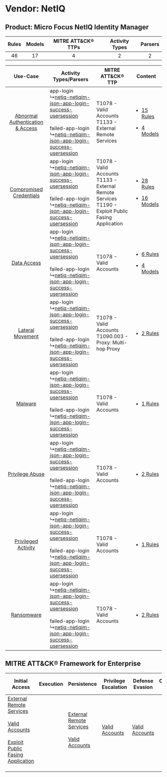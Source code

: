 Vendor: NetIQ
=============
Product: Micro Focus NetIQ Identity Manager
-------------------------------------------
| Rules | Models | MITRE ATT&CK® TTPs | Activity Types | Parsers |
|:-----:|:------:|:------------------:|:--------------:|:-------:|
|  46   |   17   |         4          |       2        |    2    |

|    Use-Case    | Activity Types/Parsers    | MITRE ATT&CK® TTP    | Content    |
|:----:| ---- | ---- | ---- |
| [Abnormal Authentication & Access](../../../UseCases/uc_abnormal_authentication_&_access.md) |  app-login<br> ↳[netiq-netiqim-json-app-login-success-usersession](Ps/pC_netiqnetiqimjsonapploginsuccessusersession.md)<br><br> failed-app-login<br> ↳[netiq-netiqim-json-app-login-success-usersession](Ps/pC_netiqnetiqimjsonapploginsuccessusersession.md)<br> | T1078 - Valid Accounts<br>T1133 - External Remote Services<br>    | [<ul><li>15 Rules</li></ul><ul><li>4 Models</li></ul>](RM/r_m_netiq_micro_focus_netiq_identity_manager_Abnormal_Authentication_&_Access.md) |
|          [Compromised Credentials](../../../UseCases/uc_compromised_credentials.md)          |  app-login<br> ↳[netiq-netiqim-json-app-login-success-usersession](Ps/pC_netiqnetiqimjsonapploginsuccessusersession.md)<br><br> failed-app-login<br> ↳[netiq-netiqim-json-app-login-success-usersession](Ps/pC_netiqnetiqimjsonapploginsuccessusersession.md)<br> | T1078 - Valid Accounts<br>T1133 - External Remote Services<br>T1190 - Exploit Public Fasing Application<br> | [<ul><li>28 Rules</li></ul><ul><li>16 Models</li></ul>](RM/r_m_netiq_micro_focus_netiq_identity_manager_Compromised_Credentials.md)         |
|    [Data Access](../../../UseCases/uc_data_access.md)    |  app-login<br> ↳[netiq-netiqim-json-app-login-success-usersession](Ps/pC_netiqnetiqimjsonapploginsuccessusersession.md)<br><br> failed-app-login<br> ↳[netiq-netiqim-json-app-login-success-usersession](Ps/pC_netiqnetiqimjsonapploginsuccessusersession.md)<br> | T1078 - Valid Accounts<br>    | [<ul><li>6 Rules</li></ul><ul><li>4 Models</li></ul>](RM/r_m_netiq_micro_focus_netiq_identity_manager_Data_Access.md)    |
|    [Lateral Movement](../../../UseCases/uc_lateral_movement.md)    |  app-login<br> ↳[netiq-netiqim-json-app-login-success-usersession](Ps/pC_netiqnetiqimjsonapploginsuccessusersession.md)<br><br> failed-app-login<br> ↳[netiq-netiqim-json-app-login-success-usersession](Ps/pC_netiqnetiqimjsonapploginsuccessusersession.md)<br> | T1078 - Valid Accounts<br>T1090.003 - Proxy: Multi-hop Proxy<br>    | [<ul><li>2 Rules</li></ul>](RM/r_m_netiq_micro_focus_netiq_identity_manager_Lateral_Movement.md)    |
|    [Malware](../../../UseCases/uc_malware.md)    |  app-login<br> ↳[netiq-netiqim-json-app-login-success-usersession](Ps/pC_netiqnetiqimjsonapploginsuccessusersession.md)<br><br> failed-app-login<br> ↳[netiq-netiqim-json-app-login-success-usersession](Ps/pC_netiqnetiqimjsonapploginsuccessusersession.md)<br> | T1078 - Valid Accounts<br>    | [<ul><li>1 Rules</li></ul>](RM/r_m_netiq_micro_focus_netiq_identity_manager_Malware.md)    |
|    [Privilege Abuse](../../../UseCases/uc_privilege_abuse.md)    |  app-login<br> ↳[netiq-netiqim-json-app-login-success-usersession](Ps/pC_netiqnetiqimjsonapploginsuccessusersession.md)<br><br> failed-app-login<br> ↳[netiq-netiqim-json-app-login-success-usersession](Ps/pC_netiqnetiqimjsonapploginsuccessusersession.md)<br> | T1078 - Valid Accounts<br>    | [<ul><li>2 Rules</li></ul>](RM/r_m_netiq_micro_focus_netiq_identity_manager_Privilege_Abuse.md)    |
|    [Privileged Activity](../../../UseCases/uc_privileged_activity.md)    |  app-login<br> ↳[netiq-netiqim-json-app-login-success-usersession](Ps/pC_netiqnetiqimjsonapploginsuccessusersession.md)<br><br> failed-app-login<br> ↳[netiq-netiqim-json-app-login-success-usersession](Ps/pC_netiqnetiqimjsonapploginsuccessusersession.md)<br> | T1078 - Valid Accounts<br>    | [<ul><li>1 Rules</li></ul>](RM/r_m_netiq_micro_focus_netiq_identity_manager_Privileged_Activity.md)    |
|    [Ransomware](../../../UseCases/uc_ransomware.md)    |  app-login<br> ↳[netiq-netiqim-json-app-login-success-usersession](Ps/pC_netiqnetiqimjsonapploginsuccessusersession.md)<br><br> failed-app-login<br> ↳[netiq-netiqim-json-app-login-success-usersession](Ps/pC_netiqnetiqimjsonapploginsuccessusersession.md)<br> | T1078 - Valid Accounts<br>    | [<ul><li>2 Rules</li></ul>](RM/r_m_netiq_micro_focus_netiq_identity_manager_Ransomware.md)    |

MITRE ATT&CK® Framework for Enterprise
--------------------------------------
| Initial Access                                                                                                                                                                                                                         | Execution | Persistence                                                                                                                                      | Privilege Escalation                                                | Defense Evasion                                                     | Credential Access | Discovery | Lateral Movement | Collection | Command and Control                                                                                                                       | Exfiltration | Impact |
| -------------------------------------------------------------------------------------------------------------------------------------------------------------------------------------------------------------------------------------- | --------- | ------------------------------------------------------------------------------------------------------------------------------------------------ | ------------------------------------------------------------------- | ------------------------------------------------------------------- | ----------------- | --------- | ---------------- | ---------- | ----------------------------------------------------------------------------------------------------------------------------------------- | ------------ | ------ |
| [External Remote Services](https://attack.mitre.org/techniques/T1133)<br><br>[Valid Accounts](https://attack.mitre.org/techniques/T1078)<br><br>[Exploit Public Fasing Application](https://attack.mitre.org/techniques/T1190)<br><br> |           | [External Remote Services](https://attack.mitre.org/techniques/T1133)<br><br>[Valid Accounts](https://attack.mitre.org/techniques/T1078)<br><br> | [Valid Accounts](https://attack.mitre.org/techniques/T1078)<br><br> | [Valid Accounts](https://attack.mitre.org/techniques/T1078)<br><br> |                   |           |                  |            | [Proxy: Multi-hop Proxy](https://attack.mitre.org/techniques/T1090/003)<br><br>[Proxy](https://attack.mitre.org/techniques/T1090)<br><br> |              |        |